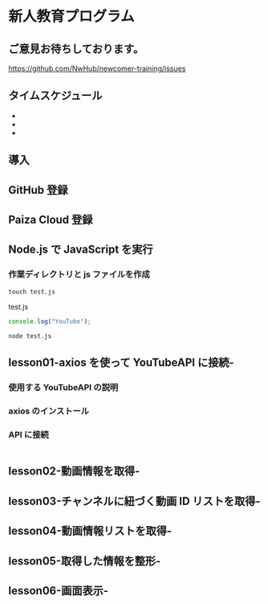 # 新人教育プログラム

## ご意見お待ちしております。

https://github.com/NwHub/newcomer-training/issues

## タイムスケジュール

-
-
-

## 導入

## GitHub 登録

## Paiza Cloud 登録

## Node.js で JavaScript を実行

### 作業ディレクトリと js ファイルを作成

```Shell
touch test.js
```

test.js

```javascript
console.log("YouTube");
```

```Shell
node test.js
```

## lesson01-axios を使って YouTubeAPI に接続-

### 使用する YouTubeAPI の説明

### axios のインストール

### API に接続

```

```

## lesson02-動画情報を取得-

###

## lesson03-チャンネルに紐づく動画 ID リストを取得-

###

## lesson04-動画情報リストを取得-

###

## lesson05-取得した情報を整形-

###

## lesson06-画面表示-

###
